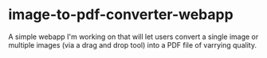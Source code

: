 # image-to-pdf-converter-webapp

A simple webapp I'm working on that will let users convert a single image or multiple images (via a drag and drop tool) into a PDF file of varrying quality.
